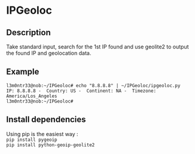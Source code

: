 # IPGeoloc

## Description  
Take standard input, search for the 1st IP found and use geolite2 to output the found IP and geolocation data.  

## Example  
`l3m0ntr33@nob:~/IPGeoloc# echo "8.8.8.8" | ~/IPGeoloc/ipgeoloc.py`  
`IP: 8.8.8.8 -  Country: US -  Continent: NA -  Timezone: America/Los_Angeles`  
`l3m0ntr33@nob:~/IPGeoloc#`  

## Install dependencies  
Using pip is the easiest way :  
`pip install pygeoip`  
`pip install python-geoip-geolite2`  

